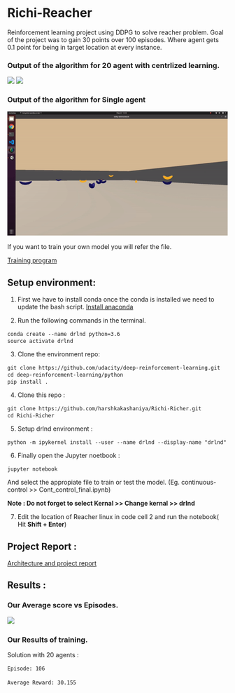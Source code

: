 # Richi-Reacher
Reinforcement learning project using DDPG to solve reacher problem. Goal of the project was to gain 30 points over 100 episodes.
Where agent gets 0.1 point for being in target location at every instance.

### Output of the algorithm for 20 agent with centrlized learning. 

<img src="https://github.com/harshkakashaniya/Richi-Richer/blob/main/images/untrain_20.gif" width="440"/> <img src="https://github.com/harshkakashaniya/Richi-Richer/blob/main/images/Train_20.gif" width="440"/> 

### Output of the algorithm for Single agent

![](https://github.com/harshkakashaniya/Minion_robot/blob/main/banana.gif)


If you want to train your own model you will refer the file.

[Training program](https://github.com/harshkakashaniya/Richi-Richer/blob/main/continuous-control/Cont_control_final.ipynb)

## Setup environment:

1. First we have to install conda once the conda is installed we need to update the bash script.  [Install anaconda](https://docs.anaconda.com/anaconda/install/linux/)

2. Run the following commands in the terminal.
```
conda create --name drlnd python=3.6
source activate drlnd
```

3. Clone the environment repo:
```
git clone https://github.com/udacity/deep-reinforcement-learning.git
cd deep-reinforcement-learning/python
pip install .
```

4. Clone this repo :
```
git clone https://github.com/harshkakashaniya/Richi-Richer.git
cd Richi-Richer
```

5. Setup drlnd environment :
```
python -m ipykernel install --user --name drlnd --display-name "drlnd"
```
6. Finally open the Jupyter noetbook :

```
jupyter notebook
```

And select the appropiate file to train or test the model.
(Eg. continuous-control >> Cont_control_final.ipynb)

**Note : Do not forget to select Kernal >> Change kernal >> drlnd**

7. Edit the location of Reacher linux in code cell 2 and run the notebook( Hit  **Shift + Enter**) 


## Project Report :

[Architecture and project report](https://github.com/harshkakashaniya/Minion_robot/blob/main/Report.md)

## Results :

### Our Average score vs Episodes.

![](https://github.com/harshkakashaniya/Richi-Richer/blob/main/images/20_agents.png)

### Our Results of training.
Solution with 20 agents :
```
Episode: 106 

Average Reward: 30.155
```
